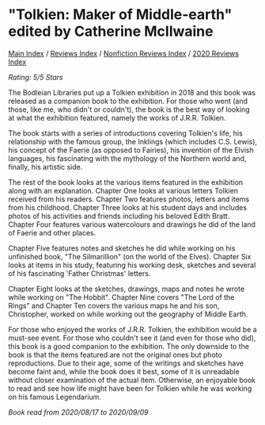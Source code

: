 # "Tolkien: Maker of Middle-earth" edited by Catherine McIlwaine

[Main Index](../../../README.md) / [Reviews Index](../../README.md) / [Nonfiction Reviews Index](../README.md) / [2020 Reviews Index](README.md)

*Rating: 5/5 Stars*

The Bodleian Libraries put up a Tolkien exhibition in 2018 and this book was released as a companion book to the exhibition. For those who went (and those, like me, who didn't or couldn't), the book is the best way of looking at what the exhibition featured, namely the works of J.R.R. Tolkien.

The book starts with a series of introductions covering Tolkien's life, his relationship with the famous group, the Inklings (which includes C.S. Lewis), his concept of the Faerie (as opposed to Fairies), his invention of the Elvish languages, his fascinating with the mythology of the Northern world and, finally, his artistic side.

The rest of the book looks at the various items featured in the exhibition along with an explanation. Chapter One looks at various letters Tolkien received from his readers. Chapter Two features photos, letters and items from his childhood. Chapter Three looks at his student days and includes photos of his activities and friends including his beloved Edith Bratt. Chapter Four features various watercolours and drawings he did of the land of Faerie and other places.

Chapter Five features notes and sketches he did while working on his unfinished book, "The Silmarillion" (on the world of the Elves). Chapter Six looks at items in his study, featuring his working desk, sketches and several of his fascinating 'Father Christmas' letters.

Chapter Eight looks at the sketches, drawings, maps and notes he wrote while working on "The Hobbit". Chapter Nine covers "The Lord of the Rings" and Chapter Ten covers the various maps he and his son, Christopher, worked on while working out the geography of Middle Earth.

For those who enjoyed the works of J.R.R. Tolkien, the exhibition would be a must-see event. For those who couldn't see it (and even for those who did), this book is a good companion to the exhibition. The only downside to the book is that the items featured are not the original ones but photo reproductions. Due to their age, some of the writings and sketches have become faint and, while the book does it best, some of it is unreadable without closer examination of the actual item. Otherwise, an enjoyable book to read and see how life might have been for Tolkien while he was working on his famous Legendarium.

*Book read from 2020/08/17 to 2020/09/09*
